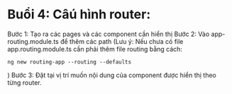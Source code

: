 # Buổi 4: Câú hình router:

Bước 1: Tạo ra các pages và các component cần hiển thị
Bước 2: Vào app-routing.module.ts để thêm các path
(Lưu ý: Nếu chưa có file app.routing.module.ts cần phải thêm file routing bằng cách:

```
ng new routing-app --routing --defaults
```

)
Bước 3: Đặt <router-outlet></router-outlet> tại vị trí muốn nội dung của component được hiển thị theo từng router.
